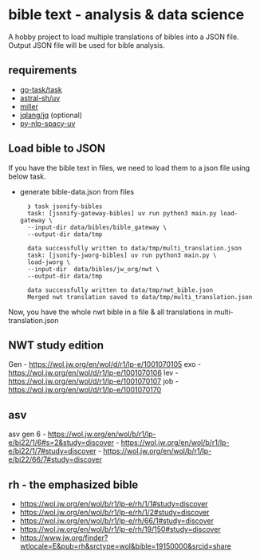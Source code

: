 # bible text - analysis & data science

A hobby project to load multiple translations of bibles into a JSON file.
Output JSON file will be used for bible analysis.

## requirements

- [go-task/task](https://github.com/go-task/task)
- [astral-sh/uv](https://github.com/astral-sh/uv)
- [miller](https://github.com/johnkerl/miller)
- [jqlang/jq](https://github.com/jqlang/jq) (optional)
- [py-nlp-spacy-uv](./README.nlp_helper.md)

## Load bible to JSON

If you have the bible text in files, we need to load them to a json file using below task.

- generate bible-data.json from files

        ❯ task jsonify-bibles
        task: [jsonify-gateway-bibles] uv run python3 main.py load-gateway \
        --input-dir data/bibles/bible_gateway \
        --output-dir data/tmp

        data successfully written to data/tmp/multi_translation.json
        task: [jsonify-jworg-bibles] uv run python3 main.py \
        load-jworg \
        --input-dir  data/bibles/jw_org/nwt \
        --output-dir data/tmp

        data successfully written to data/tmp/nwt_bible.json
        Merged nwt translation saved to data/tmp/multi_translation.json

Now, you have the whole nwt bible in a file & all translations in multi-translation.json

## NWT study edition
<!-- markdownlint-disable MD001 no-bare-urls -->

Gen - https://wol.jw.org/en/wol/d/r1/lp-e/1001070105
exo - https://wol.jw.org/en/wol/d/r1/lp-e/1001070106
lev - https://wol.jw.org/en/wol/d/r1/lp-e/1001070107
job - https://wol.jw.org/en/wol/d/r1/lp-e/1001070170

## asv

asv gen 6   - https://wol.jw.org/en/wol/b/r1/lp-e/bi22/1/6#s=2&study=discover
            - https://wol.jw.org/en/wol/b/r1/lp-e/bi22/1/7#study=discover
            - https://wol.jw.org/en/wol/b/r1/lp-e/bi22/66/7#study=discover

## rh - the emphasized bible

- https://wol.jw.org/en/wol/b/r1/lp-e/rh/1/1#study=discover
- https://wol.jw.org/en/wol/b/r1/lp-e/rh/1/2#study=discover
- https://wol.jw.org/en/wol/b/r1/lp-e/rh/66/1#study=discover
- https://wol.jw.org/en/wol/b/r1/lp-e/rh/19/150#study=discover
- https://www.jw.org/finder?wtlocale=E&pub=rh&srctype=wol&bible=19150000&srcid=share